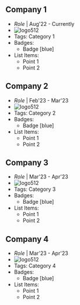 ## Company 1
- *Role* | Aug'22 - Currently
- ![logo512](../assets/logo512.png)
- Tags: Category 1
- Badges:
  - Badge [blue]
- List Items:
  - Point 1
  - Point 2

## Company 2
- *Role* | Feb'23 - Mar'23
- ![logo512](../assets/logo512.png)
- Tags: Category 2
- Badges:
  - Badge [blue]
- List Items:
  - Point 1
  - Point 2

## Company 3
- *Role* | Mar'23 - Apr'23
- ![logo512](../assets/logo512.png)
- Tags: Category 3
- Badges:
  - Badge [blue]
- List Items:
  - Point 1
  - Point 2

## Company 4
- *Role* | Mar'23 - Apr'23
- ![logo512](../assets/logo512.png)
- Tags: Category 4
- Badges:
  - Badge [blue]
- List Items:
  - Point 1
  - Point 2